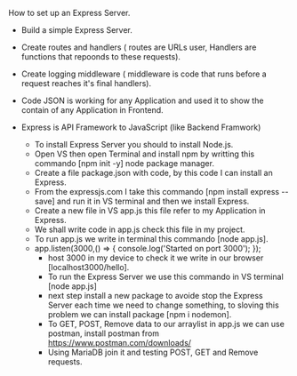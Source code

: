 How to set up an Express Server.
* Build a simple Express Server.
* Create routes and handlers ( routes are URLs user, Handlers are functions that repoonds to these requests).
* Create logging middleware ( middleware is code that runs before a request reaches it's final handlers).
* Code JSON is working for any Application and used it to show the contain of any Application in Frontend.
* Express is API Framework to JavaScript (like Backend Framwork)


  - To install Express Server you should to install Node.js.
  - Open VS then open Terminal and install npm by writting this commando [npm init -y] node package manager.
  - Create a file package.json with code, by this code I can install an Express.
  - From the expressjs.com I take this commando [npm install express --save] and run it in VS terminal and then we install Express.
  - Create a new file in VS app.js this file refer to my Application in Express.
  - We shall write code in app.js check this file in my project.
  - To run app.js we write in terminal this commando [node app.js].
  - app.listen(3000,() => {
        console.log('Started on port 3000');
    });
    - host 3000 in my device to check it we write in our browser [localhost3000/hello].
    - To run the Express Server we use this commando in VS terminal [node app.js]
    - next step install a new package to avoide stop the Express Server each time we need to change something, to sloving this problem we can install package [npm i nodemon].
    - To GET, POST, Remove data to our arraylist in app.js we can use postman, install postman from https://www.postman.com/downloads/
    - Using MariaDB join it and testing POST, GET and Remove requests.
